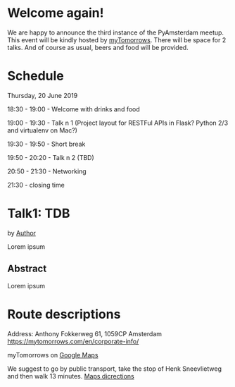 Welcome again!
================

We are happy to announce the third instance of the PyAmsterdam meetup. 
This event will be kindly hosted by 
[myTomorrows](https://www.mytomorrows.com). There will be space for 
2 talks. And of course as usual, beers and food will be provided.

Schedule
=========

Thursday, 20 June 2019

18:30 - 19:00 - Welcome with drinks and food

19:00 - 19:30 - Talk n 1 (Project layout for RESTFul APIs in Flask? Python 2/3 and virtualenv on Mac?)

19:30 - 19:50 - Short break

19:50 - 20:20 - Talk n 2 (TBD)

20:50 - 21:30 - Networking

21:30 - closing time

Talk1: TDB
==============================================================

by [Author]()

Lorem ipsum

Abstract
------------
Lorem ipsum

Route descriptions
==================
Address: Anthony Fokkerweg 61, 1059CP Amsterdam
https://mytomorrows.com/en/corporate-info/

myTomorrows on [Google Maps](https://goo.gl/maps/DoraVhzMYhb264Ay7)

We suggest to go by public transport, take the stop of Henk Sneevlietweg and then walk 13 minutes. [Maps dicrections](https://goo.gl/maps/22pRcn6kKqTy8Nhz5)

